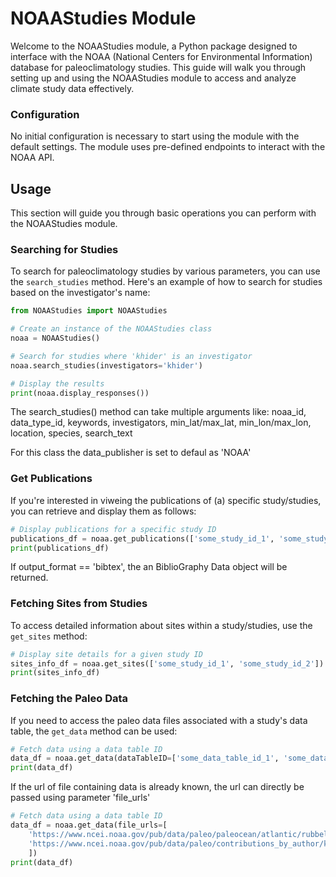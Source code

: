 # NOAAStudies Module
Welcome to the NOAAStudies module, a Python package designed to interface with the NOAA (National Centers for Environmental Information) database for paleoclimatology studies. This guide will walk you through setting up and using the NOAAStudies module to access and analyze climate study data effectively.

### Configuration

No initial configuration is necessary to start using the module with the default settings. The module uses pre-defined endpoints to interact with the NOAA API.

## Usage

This section will guide you through basic operations you can perform with the NOAAStudies module.

### Searching for Studies

To search for paleoclimatology studies by various parameters, you can use the `search_studies` method. Here's an example of how to search for studies based on the investigator's name:

```python
from NOAAStudies import NOAAStudies

# Create an instance of the NOAAStudies class
noaa = NOAAStudies()

# Search for studies where 'khider' is an investigator
noaa.search_studies(investigators='khider')

# Display the results
print(noaa.display_responses())
```

The search_studies() method can take multiple arguments like: noaa_id, data_type_id, keywords, investigators, min_lat/max_lat, min_lon/max_lon, location, species, search_text

For this class the data_publisher is set to defaul as 'NOAA'

### Get Publications

If you're interested in viweing the publications of (a) specific study/studies, you can retrieve and display them as follows:

```python
# Display publications for a specific study ID
publications_df = noaa.get_publications(['some_study_id_1', 'some_study_id_2'])
print(publications_df)
```

If output_format == 'bibtex', the an BiblioGraphy Data object will be returned.


### Fetching Sites from Studies

To access detailed information about sites within a study/studies, use the `get_sites` method:

```python
# Display site details for a given study ID
sites_info_df = noaa.get_sites(['some_study_id_1', 'some_study_id_2'])
print(sites_info_df)
```

### Fetching the Paleo Data

If you need to access the paleo data files associated with a study's data table, the `get_data` method can be used:

```python
# Fetch data using a data table ID
data_df = noaa.get_data(dataTableID=['some_data_table_id_1', 'some_data_table_id_2'])
print(data_df)
```

If the url of file containing data is already known, the url can directly be passed using parameter 'file_urls' 
```python
# Fetch data using a data table ID
data_df = noaa.get_data(file_urls=[
    'https://www.ncei.noaa.gov/pub/data/paleo/paleocean/atlantic/rubbelke2023/rubbelke2023-leafwax-iso.txtl_1', 
    'https://www.ncei.noaa.gov/pub/data/paleo/contributions_by_author/khider2011/khider2011.txt'
    ])
print(data_df)
```